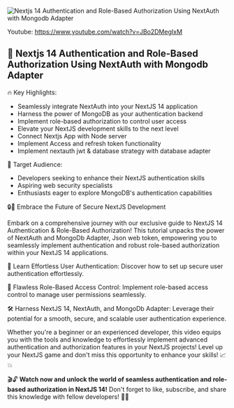 ![Nextjs 14 Authentication and Role-Based Authorization Using NextAuth with Mongodb Adapter](./nextauth-node.png)

Youtube: https://www.youtube.com/watch?v=JBo2DMegIxM

## 🚀 Nextjs 14 Authentication and Role-Based Authorization Using NextAuth with Mongodb Adapter

🔥 Key Highlights:

- Seamlessly integrate NextAuth into your NextJS 14 application
- Harness the power of MongoDB as your authentication backend
- Implement role-based authorization to control user access
- Elevate your NextJS development skills to the next level
- Connect Nextjs App with Node server 
- Implement Access and refresh token functionality
- Implement nextauth jwt & database strategy with database adapter

🎯 Target Audience:

- Developers seeking to enhance their NextJS authentication skills
- Aspiring web security specialists
- Enthusiasts eager to explore MongoDB's authentication capabilities

🔒🚦 Embrace the Future of Secure NextJS Development

Embark on a comprehensive journey with our exclusive guide to NextJS 14 Authentication & Role-Based Authorization! This tutorial unpacks the power of NextAuth and MongoDb Adapter,  Json web token, empowering you to seamlessly implement authentication and robust role-based authorization within your NextJS 14 applications. 

🔐 Learn Effortless User Authentication:
Discover how to set up secure user authentication effortlessly.

🔑 Flawless Role-Based Access Control:
Implement role-based access control to manage user permissions seamlessly.

🛠️ Harness NextJS 14, NextAuth, and MongoDb Adapter:
Leverage their potential for a smooth, secure, and scalable user authentication experience.

Whether you're a beginner or an experienced developer, this video equips you with the tools and knowledge to effortlessly implement advanced authentication and authorization features in your NextJS projects! Level up your NextJS game and don't miss this opportunity to enhance your skills! 📈💥

🎬🔓 **Watch now and unlock the world of seamless authentication and role-based authorization in NextJS 14!** Don't forget to like, subscribe, and share this knowledge with fellow developers! 🌟🚀

